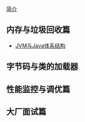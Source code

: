 [简介](README)


<h2>内存与垃圾回收篇</h2>

* [ JVM与Java体系结构](jvmAndJavaArch)

<h2>字节码与类的加载器</h2>



<h2>性能监控与调优篇</h2>



<h2>大厂面试篇</h2>